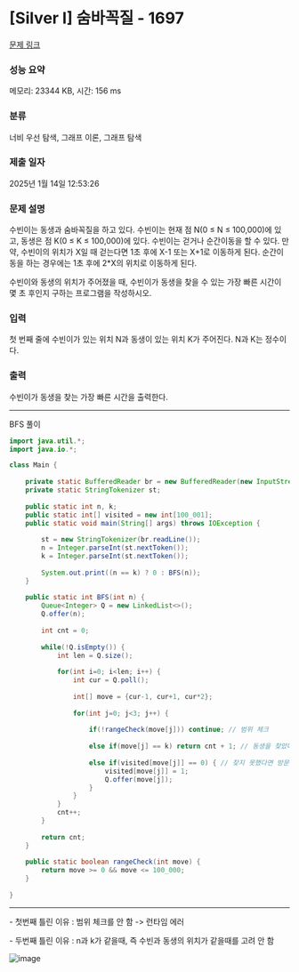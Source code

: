 # [Silver I] 숨바꼭질 - 1697 

[문제 링크](https://www.acmicpc.net/problem/1697) 

### 성능 요약

메모리: 23344 KB, 시간: 156 ms

### 분류

너비 우선 탐색, 그래프 이론, 그래프 탐색

### 제출 일자

2025년 1월 14일 12:53:26

### 문제 설명

<p>수빈이는 동생과 숨바꼭질을 하고 있다. 수빈이는 현재 점 N(0 ≤ N ≤ 100,000)에 있고, 동생은 점 K(0 ≤ K ≤ 100,000)에 있다. 수빈이는 걷거나 순간이동을 할 수 있다. 만약, 수빈이의 위치가 X일 때 걷는다면 1초 후에 X-1 또는 X+1로 이동하게 된다. 순간이동을 하는 경우에는 1초 후에 2*X의 위치로 이동하게 된다.</p>

<p>수빈이와 동생의 위치가 주어졌을 때, 수빈이가 동생을 찾을 수 있는 가장 빠른 시간이 몇 초 후인지 구하는 프로그램을 작성하시오.</p>

### 입력 

 <p>첫 번째 줄에 수빈이가 있는 위치 N과 동생이 있는 위치 K가 주어진다. N과 K는 정수이다.</p>

### 출력 

 <p>수빈이가 동생을 찾는 가장 빠른 시간을 출력한다.</p>

---

BFS 풀이

```java
import java.util.*;
import java.io.*;

class Main {
    
    private static BufferedReader br = new BufferedReader(new InputStreamReader(System.in));
    private static StringTokenizer st;
    
    public static int n, k;
    public static int[] visited = new int[100_001];
    public static void main(String[] args) throws IOException {
        
        st = new StringTokenizer(br.readLine());
        n = Integer.parseInt(st.nextToken());
        k = Integer.parseInt(st.nextToken());
        
        System.out.print((n == k) ? 0 : BFS(n));
    }
    
    public static int BFS(int n) {
        Queue<Integer> Q = new LinkedList<>();
        Q.offer(n);
        
        int cnt = 0;
        
        while(!Q.isEmpty()) {
            int len = Q.size();
            
            for(int i=0; i<len; i++) {
                int cur = Q.poll();    
                
                int[] move = {cur-1, cur+1, cur*2}; 
                        
                for(int j=0; j<3; j++) {
                    
                    if(!rangeCheck(move[j])) continue; // 범위 체크
                    
                    else if(move[j] == k) return cnt + 1; // 동생을 찾았다면
                    
                    else if(visited[move[j]] == 0) { // 찾지 못했다면 방문 체크
                        visited[move[j]] = 1;
                        Q.offer(move[j]);
                    }
                }
            }
            cnt++; 
        }
        
        return cnt;
    }
    
    public static boolean rangeCheck(int move) {
        return move >= 0 && move <= 100_000;
    } 
    
}


```

---

\- 첫번째 틀린 이유 : 범위 체크를 안 함 -> 런타임 에러
&nbsp;

\- 두번째 틀린 이유 : n과 k가 같을때, 즉 수빈과 동생의 위치가 같을때를 고려 안 함

![image](https://github.com/user-attachments/assets/d27d7c8a-b11d-437e-9b50-4840cb83b6ee)
